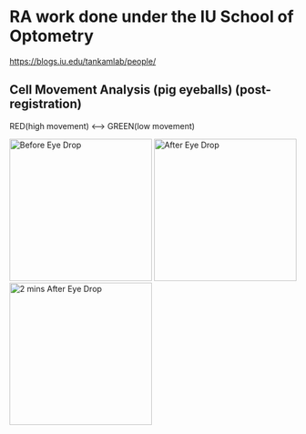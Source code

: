 # RA work done under the IU School of Optometry

https://blogs.iu.edu/tankamlab/people/

## Cell Movement Analysis (pig eyeballs) (post-registration)

RED(high movement) <--> GREEN(low movement)

<img src="https://github.com/AKA2320/OCT_RA/blob/main/pig_eyeball/before_reduced.gif" alt="Before Eye Drop" width="250"/>

<img src="https://github.com/AKA2320/OCT_RA/blob/main/pig_eyeball/after_reduced.gif" alt="After Eye Drop" width="250"/>

<img src="https://github.com/AKA2320/OCT_RA/blob/main/pig_eyeball/after_2min_reduced.gif" alt="2 mins After Eye Drop" width="250"/>
